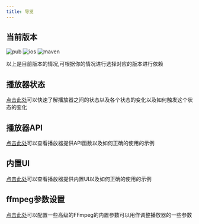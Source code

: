 ```yaml
---
title: 导览
---
```


## 当前版本

![pub](https://img.shields.io/pub/v/fplayer?label=fplayer&style=flat-square) ![ios](https://img.shields.io/cocoapods/v/fplayer-core?color=red&label=Ios%20Pods&style=flat-square) ![maven](https://img.shields.io/maven-central/v/io.github.flutterplayer/fplayer-core?color=blue&style=flat-square&label=Android%20AAR)

以上是目前版本的情况,可根据你的情况进行选择对应的版本进行依赖

## 播放器状态
[点击此处](/basic/status)可以快速了解播放器之间的状态以及各个状态的变化以及如何触发这个状态的变化

## 播放器API
[点击此处](/basic/api)可以查看播放器提供API函数以及如何正确的使用的示例

## 内置UI
[点击此处](/basic/immanent)可以查看播放器提供内置UI以及如何正确的使用的示例

## ffmpeg参数设置
[点击此处](/basic/ffmpeg)可以配置一些高级的FFmpeg的内置参数可以用作调整播放器的一些参数
